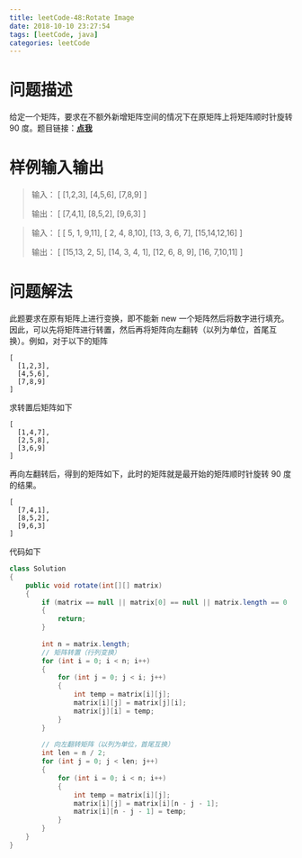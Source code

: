 ```yaml
---
title: leetCode-48:Rotate Image
date: 2018-10-10 23:27:54
tags: [leetCode, java]
categories: leetCode
---
```


# 问题描述

给定一个矩阵，要求在不额外新增矩阵空间的情况下在原矩阵上将矩阵顺时针旋转 90 度。题目链接：**[点我](https://leetcode.com/problems/rotate-image/description/)**

<!-- more -->

# 样例输入输出

> 输入：
> [
>   [1,2,3],
>   [4,5,6],
>   [7,8,9]
> ]
>
> 输出：
> [
>   [7,4,1],
>   [8,5,2],
>   [9,6,3]
> ]

> 输入：
> [
>   [ 5, 1, 9,11],
>   [ 2, 4, 8,10],
>   [13, 3, 6, 7],
>   [15,14,12,16]
> ]
>
> 输出：
> [
>   [15,13, 2, 5],
>   [14, 3, 4, 1],
>   [12, 6, 8, 9],
>   [16, 7,10,11]
> ]

# 问题解法

此题要求在原有矩阵上进行变换，即不能新 new 一个矩阵然后将数字进行填充。因此，可以先将矩阵进行转置，然后再将矩阵向左翻转（以列为单位，首尾互换）。例如，对于以下的矩阵

```
[
  [1,2,3],
  [4,5,6],
  [7,8,9]
]
```

求转置后矩阵如下

```
[
  [1,4,7],
  [2,5,8],
  [3,6,9]
]
```

再向左翻转后，得到的矩阵如下，此时的矩阵就是最开始的矩阵顺时针旋转 90 度的结果。

```
[
  [7,4,1],
  [8,5,2],
  [9,6,3]
]
```

代码如下

```java
class Solution 
{
    public void rotate(int[][] matrix) 
    {
        if (matrix == null || matrix[0] == null || matrix.length == 0 || matrix.length != matrix[0].length)
        {
            return;
        }
        
        int n = matrix.length;
        // 矩阵转置（行列变换）
        for (int i = 0; i < n; i++)
        {
            for (int j = 0; j < i; j++)
            {
                int temp = matrix[i][j];
                matrix[i][j] = matrix[j][i];
                matrix[j][i] = temp;
            }
        }
        
        // 向左翻转矩阵（以列为单位，首尾互换）
        int len = n / 2;
        for (int j = 0; j < len; j++)
        {
            for (int i = 0; i < n; i++)
            {
                int temp = matrix[i][j];
                matrix[i][j] = matrix[i][n - j - 1];
                matrix[i][n - j - 1] = temp;
            }
        }
    }
}
```

